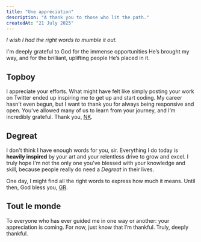 ```yaml
---
title: "Une appréciation"
description: "A thank you to those who lit the path."
createdAt: "21 July 2025"
---
```


_I wish I had the right words to mumble it out._

I'm deeply grateful to God for the immense opportunities He’s brought my way, and for the brilliant, uplifting people He’s placed in it.

## Topboy

I appreciate your efforts. What might have felt like simply posting your work on Twitter ended up inspiring me to get up and start coding. My career hasn't even begun, but I want to thank you for always being responsive and open. You've allowed many of us to learn from your journey, and I’m incredibly grateful.
Thank you, [NK](https://x.com/topboyasante).

## Degreat

I don't think I have enough words for you, sir. Everything I do today is **heavily inspired** by your art and your relentless drive to grow and excel. I truly hope I'm not the only one you've blessed with your knowledge and skill, because people really do need a _Degreat_ in their lives.

One day, I might find all the right words to express how much it means. Until then, God bless you, [GR](https://x.com/_yogr).

## Tout le monde

To everyone who has ever guided me in one way or another: your appreciation is coming. For now, just know that I’m thankful. Truly, deeply thankful.
